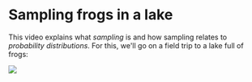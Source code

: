 # Sampling frogs in a lake

This video explains what *sampling* is and how sampling relates to *probability distributions*. For this, we'll go on a field trip to a lake full of frogs:

![](https://vimeo.com/647705308)
